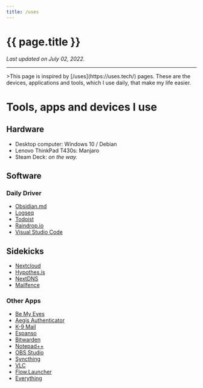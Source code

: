 ```yaml
---
title: /uses
---
```

# {{ page.title }}
*Last updated on July 02, 2022.*
<hr>
>This page is inspired by [/uses](https://uses.tech/) pages. These are the devices, applications and tools, which I use daily, that make my life easier.

# Tools, apps and devices I use

## Hardware
- Desktop computer: Windows 10 / Debian
- Lenovo ThinkPad T430s: Manjaro
- Steam Deck: *on the way.*

## Software
### Daily Driver
- [Obsidian.md](https://obsidian.md/)
- [Logseq](https://logseq.com/)
- [Todoist](https://todoist.com/)
- [Raindrop.io](https://raindrop.io/)
- [Visual Studio Code](https://github.com/microsoft/vscode)

## Sidekicks
- [Nextcloud](https://nextcloud.com/)
- [Hypothes.is](https://web.hypothes.is/)
- [NextDNS](https://nextdns.io/)
- [Mailfence](https://mailfence.com/)

### Other Apps
- [Be My Eyes](https://www.bemyeyes.com/)
- [Aegis Authenticator](https://getaegis.app/)
- [K-9 Mail](https://k9mail.app/)
- [Espanso](https://espanso.org/)
- [Bitwarden](https://bitwarden.com/)
- [Notepad++](https://notepad-plus-plus.org/)
- [OBS Studio](https://obsproject.com/)
- [Syncthing](https://syncthing.net/downloads/)
- [VLC](https://www.videolan.org/vlc/)
- [Flow.Launcher](https://github.com/Flow-Launcher/Flow.Launcher)
- [Everything](https://www.voidtools.com/support/everything/)